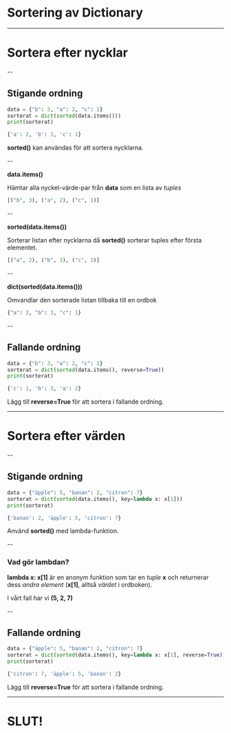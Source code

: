 # Sortering av Dictionary

---

# Sortera efter nycklar

--

## Stigande ordning

```python []
data = {"b": 3, "a": 2, "c": 1}
sorterat = dict(sorted(data.items()))
print(sorterat)
```

```python []
{'a': 2, 'b': 3, 'c': 1}
```

**sorted()** kan användas för att sortera nycklarna.

--

**data.items()**

Hämtar alla nyckel-värde-par från **data** som en lista av _tuples_

```python []
[("b", 3), ("a", 2), ("c", 1)]
```

--

**sorted(data.items())**

Sorterar listan efter nycklarna då **sorted()** sorterar tuples efter första elementet.

```python []
[("a", 2), ("b", 3), ("c", 1)]
```

--

**dict(sorted(data.items()))**

Omvandlar den sorterade listan tillbaka till en ordbok

```python []
{"a": 2, "b": 3, "c": 1}
```

--

## Fallande ordning

```python []
data = {"b": 3, "a": 2, "c": 1}
sorterat = dict(sorted(data.items(), reverse=True))
print(sorterat)
```

```python []
{'c': 1, 'b': 3, 'a': 2}
```

Lägg till **reverse=True** för att sortera i fallande ordning.

---

# Sortera efter värden

--

## Stigande ordning

```python []
data = {"äpple": 5, "banan": 2, "citron": 7}
sorterat = dict(sorted(data.items(), key=lambda x: x[1]))
print(sorterat)
```

```python []
{'banan': 2, 'äpple': 5, 'citron': 7}
```

Använd **sorted()** med lambda-funktion.

--

### Vad gör lambdan?

**lambda x: x[1]** är en anonym funktion som tar en _tuple_ **x** och returnerar dess _andra element_ (**x[1]**, alltså _värdet_ i ordboken).

I vårt fall har vi **(5, 2, 7)**

--

## Fallande ordning

```python []
data = {"äpple": 5, "banan": 2, "citron": 7}
sorterat = dict(sorted(data.items(), key=lambda x: x[1], reverse=True))
print(sorterat)
```

```python []
{'citron': 7, 'äpple': 5, 'banan': 2}
```

Lägg till **reverse=True** för att sortera i fallande ordning.

---

# SLUT!
